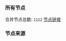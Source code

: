 ### 所有节点
合并节点总数: `1122`
[节点链接](https://raw.githubusercontent.com/rzhy1/11/master/sub/sub_merge_base64.txt)

### 节点来源

